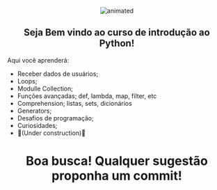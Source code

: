 <p align="center">
  <img src="https://user-images.githubusercontent.com/81690594/130858975-c8e1caa1-f39b-45c1-83c7-98962fef0cb7.gif" alt="animated" />
</p>

<h2 align="center">
  Seja Bem vindo ao curso de introdução ao Python! 
</h2>


  Aqui você aprenderá:
  * Receber dados de usuários;
  * Loops;
  * Modulle Collection;
  * Funções avançadas; def, lambda, map, filter, etc
  * Comprehension; listas, sets, dicionários
  * Generators;
  * Desafios de programação;
  * Curiosidades;
  * 🚧(Under construction)🚧


<h1 align="center">
  Boa busca! Qualquer sugestão proponha um commit! 
</h1>
